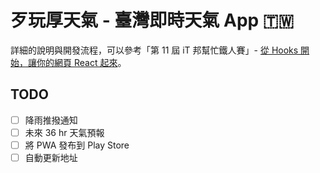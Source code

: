 # 歹玩厚天氣 - 臺灣即時天氣 App 🇹🇼

詳細的說明與開發流程，可以參考「第 11 屆 iT 邦幫忙鐵人賽」- [從 Hooks 開始，讓你的網頁 React 起來](https://ithelp.ithome.com.tw/users/20103315/ironman/2668)。

## TODO

- [ ] 降雨推撥通知
- [ ] 未來 36 hr 天氣預報
- [ ] 將 PWA 發布到 Play Store
- [ ] 自動更新地址
